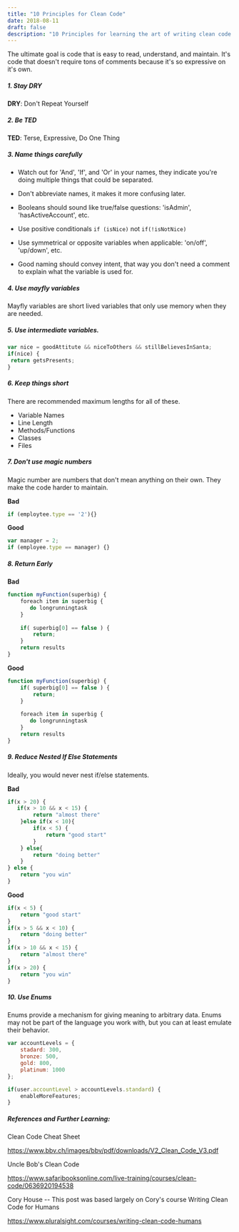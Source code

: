 ```yaml
---
title: "10 Principles for Clean Code"
date: 2018-08-11
draft: false
description: "10 Principles for learning the art of writing clean code."
---
```




The ultimate goal is code that is easy to read, understand, and maintain. It's code that doesn't require tons of comments because it's so expressive on it's own. 



#####   1. **Stay DRY**

**DRY**: Don't Repeat Yourself



#####   2. **Be TED**

**TED**: Terse, Expressive, Do One Thing



##### 3.  **Name things carefully**

* Watch out for 'And', 'If', and 'Or' in your names, they indicate you're doing multiple things that could be separated.

* Don't abbreviate names, it makes it more confusing later.

* Booleans should sound like true/false questions: 'isAdmin', 'hasActiveAccount', etc.

* Use positive conditionals `if (isNice)` not `if(!isNotNice)`

* Use symmetrical or opposite variables when applicable: 'on/off', 'up/down', etc.

* Good naming should convey intent, that way you don't need a comment to explain what the variable is used for. 

  

##### 4. Use mayfly variables

Mayfly variables are short lived variables that only use memory when they are needed.



##### 5. Use intermediate variables. 

   ```js
var nice = goodAttitute && niceToOthers && stillBelievesInSanta;
if(nice) {
    return getsPresents;
}
   ```



##### 6. **Keep things short**
There are recommended maximum lengths for all of these.

* Variable Names
* Line Length
* Methods/Functions
* Classes 
* Files 



##### 7. Don't use magic numbers

Magic number are numbers that don't mean anything on their own. They make the code harder to maintain.

**Bad**

   ```js
if (employtee.type == '2'){}
   ```

**Good**

   ```js
var manager = 2;
if (employee.type == manager) {}
   ```

   



##### 8. Return Early

**Bad**

```js
function myFunction(superbig) {
    foreach item in superbig {
       do longrunningtask
    }
    
    if( superbig[0] == false ) {
        return;
    }
    return results
}
```



**Good**

```js
function myFunction(superbig) {
    if( superbig[0] == false ) {
        return;
    }
    
    foreach item in superbig {
       do longrunningtask
    }
    return results
}
```





##### 9. Reduce Nested If Else Statements

Ideally, you would never nest if/else statements.

**Bad**

```js
if(x > 20) {
   if(x > 10 && x < 15) {
    	return "almost there"
	}else if(x < 10){
    	if(x < 5) {
    		return "good start"
		}
    } else{
        return "doing better"
    }
} else {
    return "you win"
}
```



**Good**

```js
if(x < 5) {
    return "good start"
}
if(x > 5 && x < 10) {
    return "doing better"
}
if(x > 10 && x < 15) {
    return "almost there"
}
if(x > 20) {
    return "you win"
}
```



##### 10. **Use Enums**

Enums provide a mechanism for giving meaning to arbitrary data. Enums may not be part of the language you work with, but you can at least emulate their behavior. 

```js
var accountLevels = {
    stadard: 300, 
    bronze: 500,
    gold: 800,
    platinum: 1000
};

if(user.accountLevel > accountLevels.standard) {
    enableMoreFeatures;
}
```







##### References and Further Learning: 

Clean Code Cheat Sheet

https://www.bbv.ch/images/bbv/pdf/downloads/V2_Clean_Code_V3.pdf

Uncle Bob's Clean Code

https://www.safaribooksonline.com/live-training/courses/clean-code/0636920194538

Cory House -- This post was based largely on Cory's course Writing Clean Code for Humans

https://www.pluralsight.com/courses/writing-clean-code-humans





















